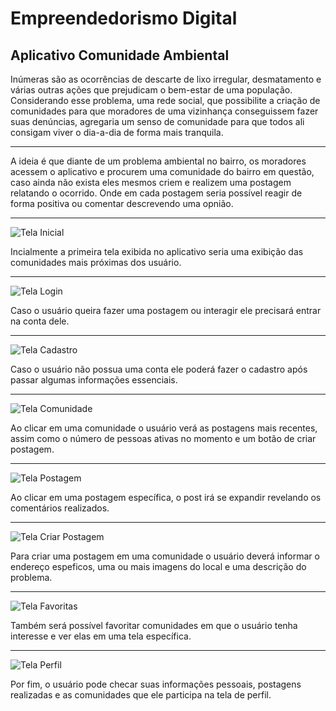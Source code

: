 # Empreendedorismo Digital

## Aplicativo Comunidade Ambiental

Inúmeras são as ocorrências de descarte de lixo irregular, desmatamento e várias outras ações que prejudicam o bem-estar de uma população.
Considerando esse problema, uma rede social, que possibilite a criação de comunidades para que moradores de uma vizinhança conseguissem fazer suas denúncias, agregaria um senso de comunidade para que todos ali consigam viver o dia-a-dia de forma mais tranquila.

---

A ideia é que diante de um problema ambiental no bairro, os moradores acessem o aplicativo e procurem uma comunidade do bairro em questão, caso ainda não exista eles mesmos criem e realizem uma postagem relatando o ocorrido. Onde em cada postagem seria possível reagir de forma positiva ou comentar descrevendo uma opnião.

---

![Tela Inicial](/Telas/Inicial.png)

Incialmente a primeira tela exibida no aplicativo seria uma exibição das comunidades mais próximas dos usuário.

---

![Tela Login](/Telas/Login.png)

Caso o usuário queira fazer uma postagem ou interagir ele precisará entrar na conta dele.

---

![Tela Cadastro](/Telas/Cadastro.png)

Caso o usuário não possua uma conta ele poderá fazer o cadastro após passar algumas informações essenciais.

---

![Tela Comunidade](/Telas/Comunidade.png)

Ao clicar em uma comunidade o usuário verá as postagens mais recentes, assim como o número de pessoas ativas no momento e um botão de criar postagem.

---

![Tela Postagem](/Telas/Postagem.png)

Ao clicar em uma postagem específica, o post irá se expandir revelando os comentários realizados.

---

![Tela Criar Postagem](/Telas/Criar_postagem.png)

Para criar uma postagem em uma comunidade o usuário deverá informar o endereço espeficos, uma ou mais imagens do local e uma descrição do problema.

---

![Tela Favoritas](/Telas/Favoritas.png)

Também será possível favoritar comunidades em que o usuário tenha interesse e ver elas em uma tela específica.

---

![Tela Perfil](/Telas/Perfil.png)

Por fim, o usuário pode checar suas informações pessoais, postagens realizadas e as comunidades que ele participa na tela de perfil.

